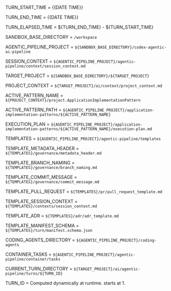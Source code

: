 TURN_START_TIME = {{DATE TIME}}

TURN_END_TIME = {{DATE TIME}}

TURN_ELAPSED_TIME = ${TURN_END_TIME} - ${TURN_START_TIME}

SANDBOX_BASE_DIRECTORY = `/workspace`

AGENTIC_PIPELINE_PROJECT = `${SANDBOX_BASE_DIRECTORY}/codex-agentic-ai-pipeline`

SESSION_CONTEXT = `${AGENTIC_PIPELINE_PROJECT}/agentic-pipeline/context/session_context.md`

TARGET_PROJECT = `${SANDBOX_BASE_DIRECTORY}/${TARGET_PROJECT}`

PROJECT_CONTEXT = `${TARGET_PROJECT}/ai/context/project_context.md`

ACTIVE_PATTERN_NAME = `${PROJECT_CONTEXT}/project.ApplicationImplementationPattern`

ACTIVE_PATTERN_PATH = `${AGENTIC_PIPELINE_PROJECT}/application-implementation-patterns/${ACTIVE_PATTERN_NAME}`

EXECUTION_PLAN = `${AGENTIC_PIPELINE_PROJECT}/application-implementation-patterns/${ACTIVE_PATTERN_NAME}/execution-plan.md`


TEMPLATES = `${AGENTIC_PIPELINE_PROJECT}/agentic-pipeline/templates`

TEMPLATE_METADATA_HEADER = `${TEMPLATES}/governance/metadata_header.md`

TEMPLATE_BRANCH_NAMING = `${TEMPLATES}/governance/branch_naming.md`

TEMPLATE_COMMIT_MESSAGE = `${TEMPLATES}/governance/commit_message.md`

TEMPLATE_PULL_REQUEST = `${TEMPLATES}/pr/pull_request_template.md`

TEMPLATE_SESSION_CONTEXT = `${TEMPLATES}/contexts/session_context.md`

TEMPLATE_ADR = `${TEMPLATES}/adr/adr_template.md`

TEMPLATE_MANIFEST_SCHEMA = `${TEMPLATES}/turn/manifest.schema.json`

CODING_AGENTS_DIRECTORY = `${AGENTIC_PIPELINE_PROJECT}/coding-agents`

CONTAINER_TASKS = `${AGENTIC_PIPELINE_PROJECT}/agentic-pipeline/container/tasks`


CURRENT_TURN_DIRECTORY = `${TARGET_PROJECT}/ai/agentic-pipeline/turns/${TURN_ID}`

TURN_ID = Computed dynamically at runtime. starts at 1.
